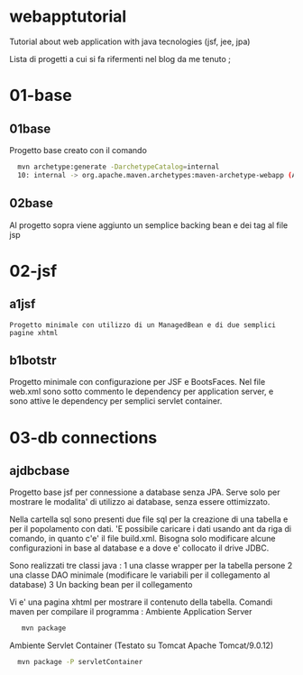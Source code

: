 # webapptutorial
Tutorial about web application with java tecnologies (jsf, jee, jpa)

Lista di progetti a cui si fa rifermenti nel blog da me tenuto ;

# 01-base
## 01base
Progetto base creato con il comando
```sh
  mvn archetype:generate -DarchetypeCatalog=internal
  10: internal -> org.apache.maven.archetypes:maven-archetype-webapp (An archetype which contains a sample Maven Webapp project.)
```
## 02base
 Al progetto sopra viene aggiunto un semplice backing bean e dei tag al file jsp

# 02-jsf

## a1jsf

	Progetto minimale con utilizzo di un ManagedBean e di due semplici pagine xhtml

## b1botstr

  Progetto minimale con configurazione per JSF e BootsFaces.
   Nel file web.xml sono sotto commento le dependency per application server, e
   sono attive le dependency per semplici servlet container.


# 03-db connections
## ajdbcbase

  Progetto base jsf per connessione a database senza JPA.
  Serve solo per mostrare le modalita' di utilizzo ai database, senza essere
   ottimizzato.

  Nella cartella sql sono presenti due file sql per la creazione di una tabella
  e per il popolamento con dati. 'E possibile caricare i dati usando ant da riga
   di comando, in quanto c'e' il file build.xml. Bisogna solo modificare alcune
   configurazioni in base al database e a dove e' collocato il drive JDBC.

   Sono realizzati tre classi java :
   1 una classe wrapper per la tabella persone
   2 una classe DAO minimale (modificare le variabili per il collegamento
      al database)
   3 Un backing bean per il collegamento

   Vi e' una pagina xhtml per mostrare il contenuto della tabella.
Comandi maven per compilare il programma :
Ambiente Application Server
```sh
   mvn package
```
Ambiente  Servlet Container (Testato su Tomcat Apache Tomcat/9.0.12)
```sh
  mvn package -P servletContainer
```

